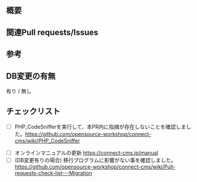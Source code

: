 ## 概要
<!-- 変更するに至った背景や目的、及び、変更内容 -->

## 関連Pull requests/Issues
<!-- 関連するPR、Issuseがあればそのリンク -->

## 参考
<!-- レビューするに当たって参考にできる情報があればそのリンク -->

## DB変更の有無
<!-- Pull requestsにマイグレーションの追加があるか -->

有り / 無し

## チェックリスト

- [ ] PHP_CodeSnifferを実行して、本PR内に指摘が存在しないことを確認しました。https://github.com/opensource-workshop/connect-cms/wiki/PHP_CodeSniffer
<!-- （オンラインマニュアルの更新が可能な方で、画面変更があった場合。なければ下記は消す） -->
- [ ] オンラインマニュアルの更新 https://connect-cms.jp/manual
- [ ] (DB変更有りの場合) 移行プログラムに影響がない事を確認しました。https://github.com/opensource-workshop/connect-cms/wiki/Pull-requests-check-list---Migration
